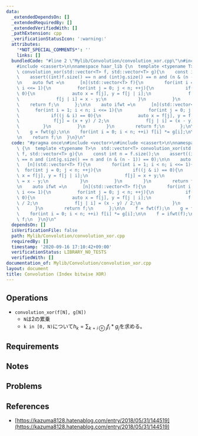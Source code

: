 ```yaml
---
data:
  _extendedDependsOn: []
  _extendedRequiredBy: []
  _extendedVerifiedWith: []
  _pathExtension: cpp
  _verificationStatusIcon: ':warning:'
  attributes:
    '*NOT_SPECIAL_COMMENTS*': ''
    links: []
  bundledCode: "#line 2 \"Mylib/Convolution/convolution_xor.cpp\"\n#include <vector>\n\
    #include <cassert>\n\nnamespace haar_lib {\n  template <typename T>\n  std::vector<T>\
    \ convolution_xor(std::vector<T> f, std::vector<T> g){\n    const int n = f.size();\n\
    \    assert((int)f.size() == n and (int)g.size() == n and (n & (n - 1)) == 0);\n\
    \n    auto fwt =\n      [n](std::vector<T> f){\n        for(int i = 1; i < n;\
    \ i <<= 1){\n          for(int j = 0; j < n; ++j){\n            if((j & i) ==\
    \ 0){\n              auto x = f[j], y = f[j | i];\n              f[j] = x + y;\n\
    \              f[j | i] = x - y;\n            }\n          }\n        }\n    \
    \    return f;\n      };\n\n    auto ifwt =\n      [n](std::vector<T> f){\n  \
    \      for(int i = 1; i < n; i <<= 1){\n          for(int j = 0; j < n; ++j){\n\
    \            if((j & i) == 0){\n              auto x = f[j], y = f[j | i];\n \
    \             f[j] = (x + y) / 2;\n              f[j | i] = (x - y) / 2;\n   \
    \         }\n          }\n        }\n        return f;\n      };\n\n    f = fwt(f);\n\
    \    g = fwt(g);\n\n    for(int i = 0; i < n; ++i) f[i] *= g[i];\n\n    f = ifwt(f);\n\
    \n    return f;\n  }\n}\n"
  code: "#pragma once\n#include <vector>\n#include <cassert>\n\nnamespace haar_lib\
    \ {\n  template <typename T>\n  std::vector<T> convolution_xor(std::vector<T>\
    \ f, std::vector<T> g){\n    const int n = f.size();\n    assert((int)f.size()\
    \ == n and (int)g.size() == n and (n & (n - 1)) == 0);\n\n    auto fwt =\n   \
    \   [n](std::vector<T> f){\n        for(int i = 1; i < n; i <<= 1){\n        \
    \  for(int j = 0; j < n; ++j){\n            if((j & i) == 0){\n              auto\
    \ x = f[j], y = f[j | i];\n              f[j] = x + y;\n              f[j | i]\
    \ = x - y;\n            }\n          }\n        }\n        return f;\n      };\n\
    \n    auto ifwt =\n      [n](std::vector<T> f){\n        for(int i = 1; i < n;\
    \ i <<= 1){\n          for(int j = 0; j < n; ++j){\n            if((j & i) ==\
    \ 0){\n              auto x = f[j], y = f[j | i];\n              f[j] = (x + y)\
    \ / 2;\n              f[j | i] = (x - y) / 2;\n            }\n          }\n  \
    \      }\n        return f;\n      };\n\n    f = fwt(f);\n    g = fwt(g);\n\n\
    \    for(int i = 0; i < n; ++i) f[i] *= g[i];\n\n    f = ifwt(f);\n\n    return\
    \ f;\n  }\n}\n"
  dependsOn: []
  isVerificationFile: false
  path: Mylib/Convolution/convolution_xor.cpp
  requiredBy: []
  timestamp: '2020-09-16 17:10:42+09:00'
  verificationStatus: LIBRARY_NO_TESTS
  verifiedWith: []
documentation_of: Mylib/Convolution/convolution_xor.cpp
layout: document
title: Convolution (Index bitwise XOR)
---
```


## Operations

- `convolution_xor(f[N], g[N])`
	- `N`は2の累乗
	- `k in [0, N)`について$h_k = \sum_{k=i \oplus j} f_i * g_j$を求める。

## Requirements

## Notes

## Problems

## References

- [https://kazuma8128.hatenablog.com/entry/2018/05/31/144519](https://kazuma8128.hatenablog.com/entry/2018/05/31/144519)
